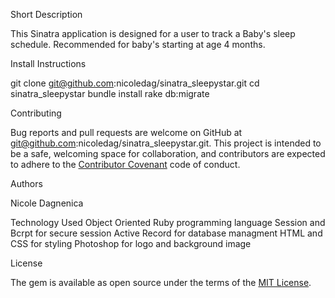 
Short Description

This Sinatra application is designed for a user to track a Baby's sleep schedule.  Recommended for baby's starting at age 4 months.


Install Instructions

git clone git@github.com:nicoledag/sinatra_sleepystar.git
cd sinatra_sleepystar
bundle install
rake db:migrate


Contributing

Bug reports and pull requests are welcome on GitHub at git@github.com:nicoledag/sinatra_sleepystar.git. This project is intended to be a safe, welcoming space for collaboration, and contributors are expected to adhere to the [Contributor Covenant](http://contributor-covenant.org) code of conduct.


Authors

Nicole Dagnenica



Technology Used
Object Oriented Ruby programming language
Session and Bcrpt for secure session
Active Record for database managment
HTML and CSS for styling
Photoshop for logo and background image



License

The gem is available as open source under the terms of the [MIT License](https://opensource.org/licenses/MIT).




